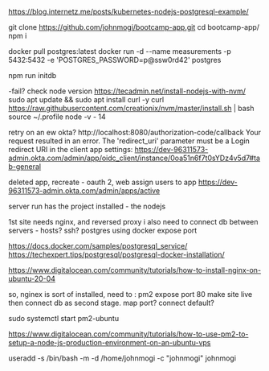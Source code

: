 https://blog.internetz.me/posts/kubernetes-nodejs-postgresql-example/

git clone https://github.com/johnmogi/bootcamp-app.git
cd bootcamp-app/  
 npm i

docker pull postgres:latest
docker run -d --name measurements -p 5432:5432 -e 'POSTGRES_PASSWORD=p@ssw0rd42' postgres

npm run initdb

-fail? check node version
https://tecadmin.net/install-nodejs-with-nvm/
sudo apt update && sudo apt install curl -y
curl https://raw.githubusercontent.com/creationix/nvm/master/install.sh | bash
source ~/.profile
node -v - 14

retry on an ew okta?
http://localhost:8080/authorization-code/callback
Your request resulted in an error. The 'redirect_uri' parameter must be a Login redirect URI in the client app settings: https://dev-96311573-admin.okta.com/admin/app/oidc_client/instance/0oa51n6f7t0sYDz4v5d7#tab-general

deleted app, recreate - oauth 2, web
assign users to app
https://dev-96311573-admin.okta.com/admin/apps/active

server run has the project installed - the nodejs

1st site needs nginx, and reversed proxy
i also need to connect db between servers - hosts? ssh?
postgres using docker expose port

https://docs.docker.com/samples/postgresql_service/
https://techexpert.tips/postgresql/postgresql-docker-installation/

https://www.digitalocean.com/community/tutorials/how-to-install-nginx-on-ubuntu-20-04

so, nginex is sort of installed, need to :
pm2
expose port 80
make site live then connect db as second stage.
map port? connect default?

sudo systemctl start pm2-ubuntu

https://www.digitalocean.com/community/tutorials/how-to-use-pm2-to-setup-a-node-js-production-environment-on-an-ubuntu-vps

useradd -s /bin/bash -m -d /home/johnmogi -c "johnmogi" johnmogi
